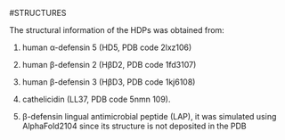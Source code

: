 #STRUCTURES

The structural information of the HDPs was obtained from:

1. human α-defensin 5 (HD5, PDB code 2lxz106)

2. human β-defensin 2 (HβD2, PDB code 1fd3107)

3. human β-defensin 3 (HβD3, PDB code 1kj6108)

4. cathelicidin (LL37, PDB code 5nmn 109).
  
6. β-defensin lingual antimicrobial peptide (LAP), it was simulated using AlphaFold2104 since its structure is not deposited in the PDB
